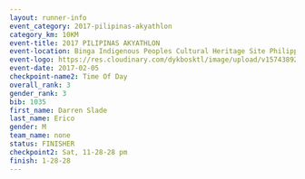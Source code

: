 ```yaml
---
layout: runner-info 
event_category: 2017-pilipinas-akyathlon 
category_km: 10KM 
event-title: 2017 PILIPINAS AKYATHLON 
event-location: Binga Indigenous Peoples Cultural Heritage Site Philippines 
event-logo: https://res.cloudinary.com/dykbosktl/image/upload/v1574389257/Logo/logo_znhnls.jpg 
event-date: 2017-02-05 
checkpoint-name2: Time Of Day 
overall_rank: 3
gender_rank: 3
bib: 1035
first_name: Darren Slade
last_name: Erico
gender: M
team_name: none
status: FINISHER
checkpoint2: Sat, 11-28-28 pm
finish: 1-28-28
---
```


